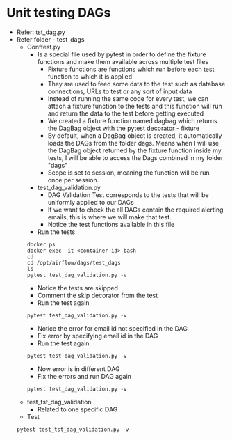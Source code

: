 # Unit testing DAGs
- Refer: tst_dag.py
- Refer folder - test_dags
  - Conftest.py
    - Is a special file used by pytest in order to define the fixture functions and make them available across multiple test files
      - Fixture functions are functions which run before each test function to which it is applied
      - They are used to feed some data to the test such as database connections, URLs to test or any sort of input data
      - Instead of running the same code for every test, we can attach a fixture function to the tests and this function will run and return the data to the test before getting executed
      - We created a fixture function named dagbag which returns the DagBag object with the pytest decorator - fixture
      - By default, when a DagBag object is created, it automatically loads the DAGs from the folder dags. Means when I will use the DagBag object returned by the fixture function inside my tests, I will be able to access the Dags combined in my folder "dags"
      - Scope is set to session, meaning the function will be run once per session.
    - test_dag_validation.py
      - DAG Validation Test corresponds to the tests that will be uniformly applied to our DAGs
      - If we want to check the all DAGs contain the required alerting emails, this is where we will make that test.
      - Notice the test functions available in this file
    - Run the tests
    ```
    docker ps
    docker exec -it <container-id> bash
    cd
    cd /opt/airflow/dags/test_dags
    ls
    pytest test_dag_validation.py -v
    ```
    - Notice the tests are skipped
    - Comment the skip decorator from the test
    - Run the test again
    ```
    pytest test_dag_validation.py -v
    ```
    - Notice the error for email id not specified in the DAG
    - Fix error by specifying email id in the DAG
    - Run the test again
    ```
    pytest test_dag_validation.py -v
    ```
    - Now error is in different DAG
    - Fix the errors and run DAG again
    ```
    pytest test_dag_validation.py -v
    ```
  - test_tst_dag_validation
    - Related to one specific DAG
  - Test
  ```
  pytest test_tst_dag_validation.py -v
  ```
